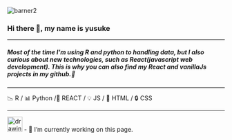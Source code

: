 




![barner2](https://user-images.githubusercontent.com/66249668/114359667-2d81de80-9baf-11eb-86a6-1589f6d65334.jpg)

### Hi there 👋, my name is yusuke

---

##### Most of the time I'm using R and python to handling data, but I also curious about new technologies, such as React(javascript web development). This is why you can also find my React and vanillaJs projects in my github.👋

---


:chart_with_downwards_trend: R / :bar_chart: Python /:hammer: REACT / :bulb: JS / :key: HTML / :lock: CSS 

---


<img src="https://user-images.githubusercontent.com/66249668/114362223-109ada80-9bb2-11eb-8fff-1aaae2078caa.png" alt="drawing" width="35" height="35" />
- 🔭 I’m currently working on this page. 


